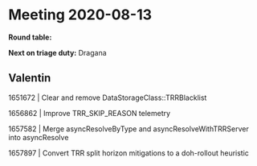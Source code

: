 # Meeting 2020-08-13
**Round table:**

**Next on triage duty:**
Dragana
## Valentin

1651672 | Clear and remove DataStorageClass::TRRBlacklist

1656862 | Improve TRR_SKIP_REASON telemetry

1657582 | Merge asyncResolveByType and asyncResolveWithTRRServer into asyncResolve

1657897 | Convert TRR split horizon mitigations to a doh-rollout heuristic

